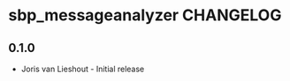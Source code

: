 sbp_messageanalyzer CHANGELOG
====================


0.1.0
-----
- Joris van Lieshout - Initial release

